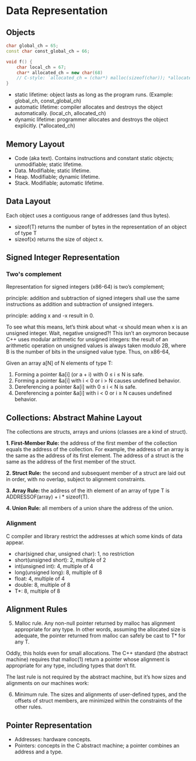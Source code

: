 # Data Representation

## Objects
```cpp
char global_ch = 65;
const char const_global_ch = 66;

void f() {
    char local_ch = 67;
    char* allocated_ch = new char(68)
    // C-style: `allocated_ch = (char*) malloc(sizeof(char)); *allocated_ch = 68;`
}
```

* static lifetime: object lasts as long as the program runs. (Example: global_ch, const_global_ch)
* automatic lifetime: compiler allocates and destroys the object automatically. (local_ch, allocated_ch)
* dynamic lifetime: programmer allocates and destroys the object explicitly. (*allocated_ch)

## Memory Layout
* Code (aka text). Contains instructions and constant static objects; unmodifiable; static lifetime.
* Data. Modifiable; static lifetime.
* Heap. Modifiable; dynamic lifetime.
* Stack. Modifiable; automatic lifetime.


## Data Layout
Each object uses a contiguous range of addresses (and thus bytes).

* sizeof(T) returns the number of bytes in the representation of an object of type T
* sizeof(x) returns the size of object x. 


## Signed Integer Representation
### Two's complement
Representation for signed integers (x86-64) is two’s complement; 

principle: addition and subtraction of signed integers shall use the same instructions as addition and subtraction of unsigned integers.

principle: adding x and -x result in 0.

To see what this means, let’s think about what -x should mean when x is an unsigned integer. Wait, negative unsigned?! This isn’t an oxymoron because C++ uses modular arithmetic for unsigned integers: the result of an arithmetic operation on unsigned values is always taken modulo 2B, where B is the number of bits in the unsigned value type. Thus, on x86-64,

Given an array a[N] of N elements of type T:
1. Forming a pointer &a[i] (or a + i) with 0 ≤ i ≤ N is safe.
2. Forming a pointer &a[i] with i < 0 or i > N causes undefined behavior.
3. Dereferencing a pointer &a[i] with 0 ≤ i < N is safe.
4. Dereferencing a pointer &a[i] with i < 0 or i ≥ N causes undefined behavior.

## Collections: Abstract Mahine Layout 
The collections are structs, arrays and unions (classes are a kind of struct).

**1. First-Member Rule:** the address of the first member of the collection equals the address of the collection.
For example, the address of an array is the same as the address of its first element. The address of a struct is the same as the address of the first member of the struct.

**2. Struct Rule:** the second and subsequent member of a struct are laid out in order, with no overlap, subject to alignment constraints.

**3. Array Rule:** the address of the ith element of an array of type T is ADDRESSOF(array) + i * sizeof(T).

**4. Union Rule:** all members of a union share the address of the union.

### Alignment
C compiler and library restrict the addresses at which some kinds of data appear.

* char(signed char, unsigned char): 1, no restriction
* short(unsigned short): 2, multiple of 2
* int(unsigned int): 4, multiple of 4
* long(unsigned long): 8, multiple of 8
* float: 4, multiple of 4
* double: 8, multiple of 8
* T*: 8, multiple of 8

## Alignment Rules
5. Malloc rule. Any non-null pointer returned by malloc has alignment appropriate for any type. In other words, assuming the allocated size is adequate, the pointer returned from malloc can safely be cast to T* for any T.

Oddly, this holds even for small allocations. The C++ standard (the abstract machine) requires that malloc(1) return a pointer whose alignment is appropriate for any type, including types that don’t fit.

The last rule is not required by the abstract machine, but it’s how sizes and alignments on our machines work:

6. Minimum rule. The sizes and alignments of user-defined types, and the offsets of struct members, are minimized within the constraints of the other rules.


## Pointer Representation
* Addresses: hardware concepts.
* Pointers: concepts in the C abstract machine; a pointer combines an address and a type.
